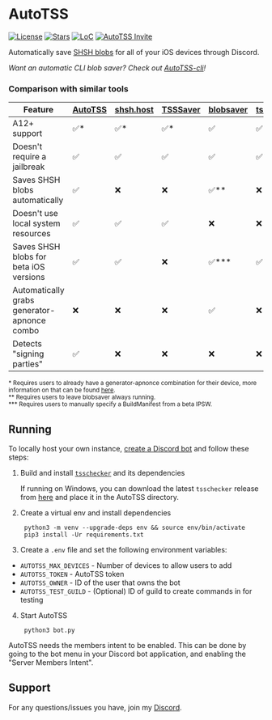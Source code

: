# AutoTSS

[![License](https://img.shields.io/github/license/m1stadev/AutoTSS)](https://github.com/m1stadev/AutoTSS/blob/master/LICENSE)
[![Stars](https://img.shields.io/github/stars/m1stadev/AutoTSS)](https://github.com/m1stadev/AutoTSS/stargazers)
[![LoC](https://img.shields.io/tokei/lines/github/m1stadev/AutoTSS)](https://github.com/m1stadev/AutoTSS)
[![AutoTSS Invite](https://img.shields.io/badge/Discord-Invite%20AutoTSS-%237289DA)](https://m1sta.xyz/autotss)

Automatically save [SHSH blobs](https://www.theiphonewiki.com/wiki/SHSH) for all of your iOS devices through Discord.

*Want an automatic CLI blob saver? Check out [AutoTSS-cli](https://github.com/m1stadev/autotss-cli)!*

### Comparison with similar tools

| Feature | [AutoTSS](https://github.com/m1stadev/AutoTSS) | [shsh.host](https://shsh.host) | [TSSSaver](https://tsssaver.1conan.com/v2/) | [blobsaver](https://github.com/airsquared/blobsaver) | [tsschecker](https://github.com/1Conan/tsschecker) | [shshd](https://github.com/Diatrus/shshdaemon) |
|-|-|-|-|-|-|-|
| A12+ support | ✅* | ✅* | ✅* | ✅ | ✅ | ✅ |
| Doesn't require a jailbreak | ✅ | ✅ | ✅ | ✅ | ✅ | ❌ |
| Saves SHSH blobs automatically | ✅ | ❌ | ❌ | ✅** | ❌ | ✅ |
| Doesn't use local system resources | ✅ | ✅ | ✅ | ❌ | ❌ | ❌ |
| Saves SHSH blobs for beta iOS versions | ✅ | ✅ | ❌ | ✅*** | ✅*** | ❌ |
| Automatically grabs generator-apnonce combo | ❌ | ❌ | ❌ | ✅ | ❌ | ✅ |
| Detects "signing parties" | ✅ | ❌ | ❌ | ❌ | ❌ | ❌ |

<sup>* Requires users to already have a generator-apnonce combination for their device, more information on that can be found [here](https://www.reddit.com/r/jailbreak/comments/m3744k/tutorial_shsh_generatorbootnonce_apnonce_nonce/).</sup><br>
<sup>** Requires users to leave blobsaver always running.</sup><br>
<sup>*** Requires users to manually specify a BuildManifest from a beta IPSW.</sup>

## Running
To locally host your own instance, [create a Discord bot](https://discord.com/developers) and follow these steps:

1. Build and install [`tsschecker`](https://github.com/1Conan/tsschecker) and its dependencies

    If running on Windows, you can download the latest `tsschecker` release from [here](https://github.com/1Conan/tsschecker/releases) and place it in the AutoTSS directory.

2. Create a virtual env and install dependencies

        python3 -m venv --upgrade-deps env && source env/bin/activate
        pip3 install -Ur requirements.txt

3.  Create a `.env` file and set the following environment variables:
  - `AUTOTSS_MAX_DEVICES` - Number of devices to allow users to add
  - `AUTOTSS_TOKEN` - AutoTSS token
  - `AUTOTSS_OWNER` - ID of the user that owns the bot
  - `AUTOTSS_TEST_GUILD` - (Optional) ID of guild to create commands in for testing

4. Start AutoTSS

        python3 bot.py

AutoTSS needs the members intent to be enabled. This can be done by going to the bot menu in your Discord bot application, and enabling the "Server Members Intent".

## Support

For any questions/issues you have, join my [Discord](https://m1sta.xyz/discord).
